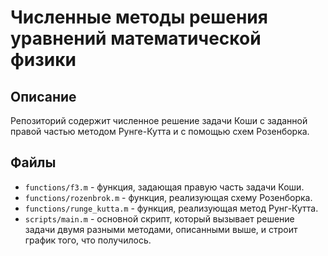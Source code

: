 # Численные методы решения уравнений математической физики
## Описание
Репозиторий содержит численное решение задачи Коши с заданной правой частью методом Рунге-Кутта и с помощью схем Розенборка.
## Файлы
 * `functions/f3.m` - функция, задающая правую часть задачи Коши.
 * `functions/rozenbrok.m` - функция, реализующая схему Розенборка.
 * `functions/runge_kutta.m` - функция, реализующая метод Рунг-Кутта.
 * `scripts/main.m` - основной скрипт, который вызывает решение задачи двумя разными методами, описанными выше, и строит график того, что получилось.
